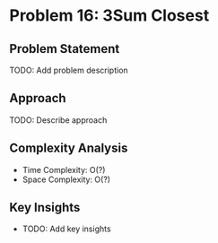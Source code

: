 # Problem 16: 3Sum Closest

## Problem Statement

TODO: Add problem description

## Approach

TODO: Describe approach

## Complexity Analysis

- Time Complexity: O(?)
- Space Complexity: O(?)

## Key Insights

- TODO: Add key insights